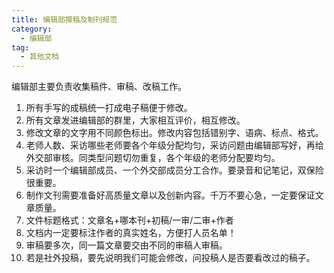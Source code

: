 ```yaml
---
title: 编辑部撰稿及制刊规范
category:
  - 编辑部
tag:
  - 其他文档
---
```


编辑部主要负责收集稿件、审稿、改稿工作。

1. 所有手写的成稿统一打成电子稿便于修改。
2. 所有文章发进编辑部的群里，大家相互评价，相互修改。
3. 修改文章的文字用不同颜色标出。修改内容包括错别字、语病、标点、格式。
4. 老师人数、采访哪些老师要各个年级分配均匀，采访问题由编辑部写好，再给外交部审核。同类型问题切勿重复，各个年级的老师分配要均匀。
5. 采访时一个编辑部成员、一个外交部成员分工合作。要录音和记笔记，双保险很重要。
6. 制作文刊需要准备好高质量文章以及创新内容。千万不要心急，一定要保证文章质量。
7. 文件标题格式：文章名+哪本刊+初稿/一审/二审+作者
8. 文档内一定要标注作者的真实姓名，方便打人员名单！
9. 审稿要多次，同一篇文章要交由不同的审稿人审稿。
10. 若是社外投稿，要先说明我们可能会修改，问投稿人是否要看改过的稿子。
